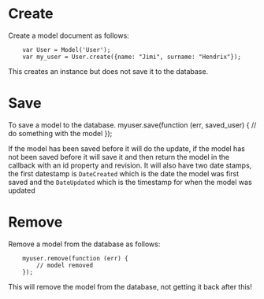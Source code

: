 Create
======

Create a model document as follows:

		var User = Model('User');
		var my_user = User.create({name: "Jimi", surname: "Hendrix"});
	
This creates an instance but does not save it to the database. 

Save
====

To save a model to the database.
		myuser.save(function (err, saved_user) {
			// do something with the model
		});
		
If the model has been saved before it will do the update, if the model has not been saved before it will save it and then return the model in the callback
with an id property and revision. It will also have two date stamps, the first datestamp is `DateCreated` which is the date the model was first saved and 
the `DateUpdated` which is the timestamp for when the model was updated


Remove
======

Remove a model from the database as follows:

		myuser.remove(function (err) {
			// model removed
		});
		
This will remove the model from the database, not getting it back after this!


